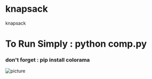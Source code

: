 # knapsack
knapsack
<h1>To Run Simply : python comp.py</h1>
<h3>don't forget : pip install colorama</h3>


![picture](https://i.ibb.co/ZfQrXZr/download.png)

